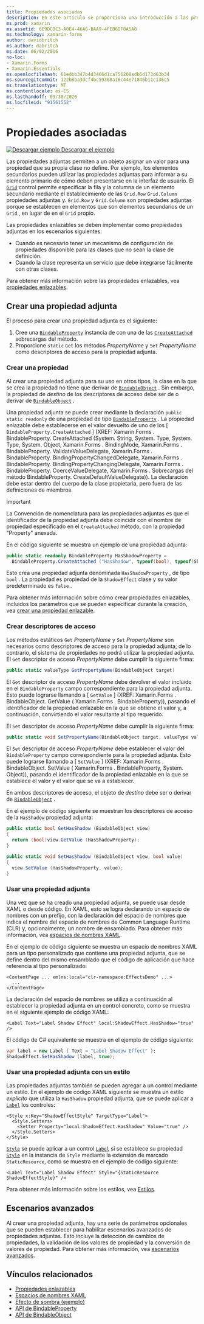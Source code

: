 ```yaml
---
title: Propiedades asociadas
description: En este artículo se proporciona una introducción a las propiedades adjuntas y se muestra cómo crearlas y consumirlas.
ms.prod: xamarin
ms.assetid: 6E9DCDC3-A0E4-46A6-BAA9-4FEB6DF8A5A8
ms.technology: xamarin-forms
author: davidbritch
ms.author: dabritch
ms.date: 06/02/2016
no-loc:
- Xamarin.Forms
- Xamarin.Essentials
ms.openlocfilehash: 61edbb347b4d3466d1ca756208adb5d173d63b34
ms.sourcegitcommit: 122b8ba3dcf4bc59368a16c44e71846b11c136c5
ms.translationtype: MT
ms.contentlocale: es-ES
ms.lasthandoff: 09/30/2020
ms.locfileid: "91561552"
---
```

# <a name="attached-properties"></a>Propiedades asociadas

[![Descargar ejemplo](~/media/shared/download.png) Descargar el ejemplo](https://docs.microsoft.com/samples/xamarin/xamarin-forms-samples/effects-shadoweffect)


Las propiedades adjuntas permiten a un objeto asignar un valor para una propiedad que su propia clase no define. Por ejemplo, los elementos secundarios pueden utilizar las propiedades adjuntas para informar a su elemento primario de cómo deben presentarse en la interfaz de usuario. El [`Grid`](xref:Xamarin.Forms.Grid) control permite especificar la fila y la columna de un elemento secundario mediante el establecimiento de las `Grid.Row` `Grid.Column` propiedades adjuntas y. `Grid.Row` y `Grid.Column` son propiedades adjuntas porque se establecen en elementos que son elementos secundarios de un `Grid` , en lugar de en el `Grid` propio.

Las propiedades enlazables se deben implementar como propiedades adjuntas en los escenarios siguientes:

- Cuando es necesario tener un mecanismo de configuración de propiedades disponible para las clases que no sean la clase de definición.
- Cuando la clase representa un servicio que debe integrarse fácilmente con otras clases.

Para obtener más información sobre las propiedades enlazables, vea [propiedades enlazables](~/xamarin-forms/xaml/bindable-properties.md).

## <a name="create-an-attached-property"></a>Crear una propiedad adjunta

El proceso para crear una propiedad adjunta es el siguiente:

1. Cree una [`BindableProperty`](xref:Xamarin.Forms.BindableProperty) instancia de con una de las [`CreateAttached`](xref:Xamarin.Forms.BindableProperty.CreateAttached*) sobrecargas del método.
1. Proporcione `static` `Get` los métodos *PropertyName* y `Set` *PropertyName* como descriptores de acceso para la propiedad adjunta.

### <a name="create-a-property"></a>Crear una propiedad

Al crear una propiedad adjunta para su uso en otros tipos, la clase en la que se crea la propiedad no tiene que derivar de [`BindableObject`](xref:Xamarin.Forms.BindableObject) . Sin embargo, la propiedad de *destino* de los descriptores de acceso debe ser de o derivar de [`BindableObject`](xref:Xamarin.Forms.BindableObject) .

Una propiedad adjunta se puede crear mediante la declaración `public static readonly` de una propiedad de tipo [`BindableProperty`](xref:Xamarin.Forms.BindableProperty) . La propiedad enlazable debe establecerse en el valor devuelto de uno de los [ `BindableProperty.CreateAttached` ] (XREF: Xamarin.Forms . BindableProperty. CreateAttached (System. String, System. Type, System. Type, System. Object, Xamarin.Forms . BindingMode, Xamarin.Forms . BindableProperty. ValidateValueDelegate, Xamarin.Forms . BindableProperty. BindingPropertyChangedDelegate, Xamarin.Forms . BindableProperty. BindingPropertyChangingDelegate, Xamarin.Forms . BindableProperty. CoerceValueDelegate, Xamarin.Forms . Sobrecargas del método BindableProperty. CreateDefaultValueDelegate)). La declaración debe estar dentro del cuerpo de la clase propietaria, pero fuera de las definiciones de miembros.

> [!IMPORTANT]
> La Convención de nomenclatura para las propiedades adjuntas es que el identificador de la propiedad adjunta debe coincidir con el nombre de propiedad especificado en el `CreateAttached` método, con la propiedad "Property" anexada.

En el código siguiente se muestra un ejemplo de una propiedad adjunta:

```csharp
public static readonly BindableProperty HasShadowProperty =
  BindableProperty.CreateAttached ("HasShadow", typeof(bool), typeof(ShadowEffect), false);
```

Esto crea una propiedad adjunta denominada `HasShadowProperty` , de tipo `bool` . La propiedad es propiedad de la `ShadowEffect` clase y su valor predeterminado es `false` .

Para obtener más información sobre cómo crear propiedades enlazables, incluidos los parámetros que se pueden especificar durante la creación, vea [crear una propiedad enlazable](~/xamarin-forms/xaml/bindable-properties.md#consume-a-bindable-property).

### <a name="create-accessors"></a>Crear descriptores de acceso

Los métodos estáticos `Get` *PropertyName* y `Set` *PropertyName* son necesarios como descriptores de acceso para la propiedad adjunta; de lo contrario, el sistema de propiedades no podrá utilizar la propiedad adjunta. El `Get` descriptor de acceso *PropertyName* debe cumplir la siguiente firma:

```csharp
public static valueType GetPropertyName(BindableObject target)
```

El `Get` descriptor de acceso *PropertyName* debe devolver el valor incluido en el `BindableProperty` campo correspondiente para la propiedad adjunta. Esto puede lograrse llamando a [ `GetValue` ] (XREF: Xamarin.Forms . BindableObject. GetValue ( Xamarin.Forms . BindableProperty)), pasando el identificador de la propiedad enlazable en la que se obtiene el valor y, a continuación, convirtiendo el valor resultante al tipo requerido.

El `Set` descriptor de acceso *PropertyName* debe cumplir la siguiente firma:

```csharp
public static void SetPropertyName(BindableObject target, valueType value)
```

El `Set` descriptor de acceso *PropertyName* debe establecer el valor del `BindableProperty` campo correspondiente para la propiedad adjunta. Esto puede lograrse llamando a [ `SetValue` ] (XREF: Xamarin.Forms . BindableObject. SetValue ( Xamarin.Forms . BindableProperty, System. Object)), pasando el identificador de la propiedad enlazable en la que se establece el valor y el valor que se va a establecer.

En ambos descriptores de acceso, el objeto de *destino* debe ser o derivar de [`BindableObject`](xref:Xamarin.Forms.BindableObject) .

En el ejemplo de código siguiente se muestran los descriptores de acceso de la `HasShadow` propiedad adjunta:

```csharp
public static bool GetHasShadow (BindableObject view)
{
  return (bool)view.GetValue (HasShadowProperty);
}

public static void SetHasShadow (BindableObject view, bool value)
{
  view.SetValue (HasShadowProperty, value);
}
```

### <a name="consume-an-attached-property"></a>Usar una propiedad adjunta

Una vez que se ha creado una propiedad adjunta, se puede usar desde XAML o desde código. En XAML, esto se logra declarando un espacio de nombres con un prefijo, con la declaración del espacio de nombres que indica el nombre del espacio de nombres de Common Language Runtime (CLR) y, opcionalmente, un nombre de ensamblado. Para obtener más información, vea [espacios de nombres XAML](~/xamarin-forms/xaml/namespaces.md).

En el ejemplo de código siguiente se muestra un espacio de nombres XAML para un tipo personalizado que contiene una propiedad adjunta, que se define dentro del mismo ensamblado que el código de aplicación que hace referencia al tipo personalizado:

```xaml
<ContentPage ... xmlns:local="clr-namespace:EffectsDemo" ...>
  ...
</ContentPage>
```

La declaración del espacio de nombres se utiliza a continuación al establecer la propiedad adjunta en un control concreto, como se muestra en el siguiente ejemplo de código XAML:

```xaml
<Label Text="Label Shadow Effect" local:ShadowEffect.HasShadow="true" />
```

El código de C# equivalente se muestra en el ejemplo de código siguiente:

```csharp
var label = new Label { Text = "Label Shadow Effect" };
ShadowEffect.SetHasShadow (label, true);
```

### <a name="consume-an-attached-property-with-a-style"></a>Usar una propiedad adjunta con un estilo

Las propiedades adjuntas también se pueden agregar a un control mediante un estilo. En el ejemplo de código XAML siguiente se muestra un estilo *explícito* que utiliza la `HasShadow` propiedad adjunta, que se puede aplicar a [`Label`](xref:Xamarin.Forms.Label) los controles:

```xaml
<Style x:Key="ShadowEffectStyle" TargetType="Label">
  <Style.Setters>
    <Setter Property="local:ShadowEffect.HasShadow" Value="true" />
  </Style.Setters>
</Style>
```

[`Style`](xref:Xamarin.Forms.Style) se puede aplicar a un control [`Label`](xref:Xamarin.Forms.Label) si se establece su propiedad [`Style`](xref:Xamarin.Forms.NavigableElement.Style) en la instancia de `Style` mediante la extensión de marcado `StaticResource`, como se muestra en el ejemplo de código siguiente:

```xaml
<Label Text="Label Shadow Effect" Style="{StaticResource ShadowEffectStyle}" />
```

Para obtener más información sobre los estilos, vea [Estilos](~/xamarin-forms/user-interface/styles/index.md).

## <a name="advanced-scenarios"></a>Escenarios avanzados

Al crear una propiedad adjunta, hay una serie de parámetros opcionales que se pueden establecer para habilitar escenarios avanzados de propiedades adjuntas. Esto incluye la detección de cambios de propiedades, la validación de los valores de propiedad y la conversión de valores de propiedad. Para obtener más información, vea [escenarios avanzados](~/xamarin-forms/xaml/bindable-properties.md#advanced-scenarios).

## <a name="related-links"></a>Vínculos relacionados

- [Propiedades enlazables](~/xamarin-forms/xaml/bindable-properties.md)
- [Espacios de nombres XAML](~/xamarin-forms/xaml/namespaces.md)
- [Efecto de sombra (ejemplo)](/samples/xamarin/xamarin-forms-samples/effects-shadoweffect)
- [API de BindableProperty](xref:Xamarin.Forms.BindableProperty)
- [API de BindableObject](xref:Xamarin.Forms.BindableObject)